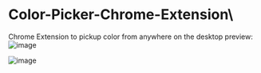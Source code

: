 # Color-Picker-Chrome-Extension\
Chrome Extension to pickup color from anywhere on the desktop
preview:
![image](https://user-images.githubusercontent.com/94682086/190911676-9f82d8e4-fd4c-446a-8dfe-d0ce5aa57d07.png)

![image](https://user-images.githubusercontent.com/94682086/190911717-b45f68da-8d20-4636-9aaa-a473a8e18966.png)
